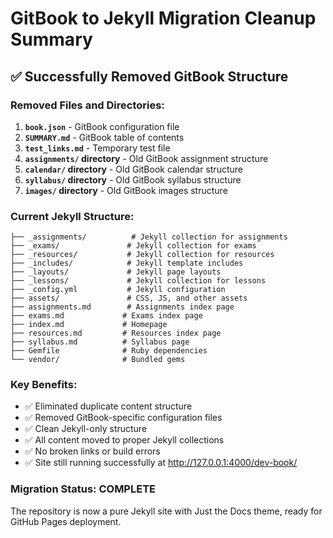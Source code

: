 # GitBook to Jekyll Migration Cleanup Summary

## ✅ Successfully Removed GitBook Structure

### Removed Files and Directories:
1. **`book.json`** - GitBook configuration file
2. **`SUMMARY.md`** - GitBook table of contents 
3. **`test_links.md`** - Temporary test file
4. **`assignments/` directory** - Old GitBook assignment structure
5. **`calendar/` directory** - Old GitBook calendar structure  
6. **`syllabus/` directory** - Old GitBook syllabus structure
7. **`images/` directory** - Old GitBook images structure

### Current Jekyll Structure:
```
├── _assignments/          # Jekyll collection for assignments
├── _exams/               # Jekyll collection for exams  
├── _resources/           # Jekyll collection for resources
├── _includes/            # Jekyll template includes
├── _layouts/             # Jekyll page layouts
├── _lessons/             # Jekyll collection for lessons
├── _config.yml           # Jekyll configuration
├── assets/               # CSS, JS, and other assets
├── assignments.md        # Assignments index page
├── exams.md             # Exams index page
├── index.md             # Homepage
├── resources.md         # Resources index page
├── syllabus.md          # Syllabus page
├── Gemfile              # Ruby dependencies
└── vendor/              # Bundled gems
```

### Key Benefits:
- ✅ Eliminated duplicate content structure
- ✅ Removed GitBook-specific configuration files
- ✅ Clean Jekyll-only structure
- ✅ All content moved to proper Jekyll collections
- ✅ No broken links or build errors
- ✅ Site still running successfully at http://127.0.0.1:4000/dev-book/

### Migration Status: COMPLETE
The repository is now a pure Jekyll site with Just the Docs theme, ready for GitHub Pages deployment.
